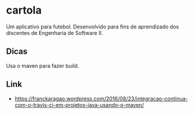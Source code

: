 # cartola
Um aplicativo para futebol. Desenvolvido para fins de aprendizado dos discentes de Engenharia de Software II.

## Dicas

Usa o maven para fazer build.

## Link

* https://franckaragao.wordpress.com/2016/08/23/integracao-continua-com-o-travis-ci-em-projetos-java-usando-o-maven/


